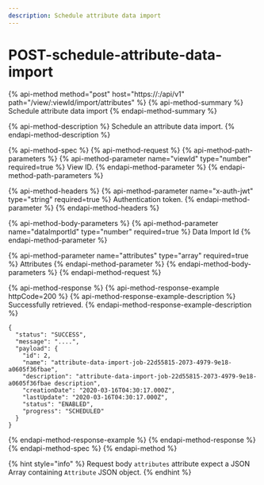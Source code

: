 ```yaml
---
description: Schedule attribute data import
---
```


# POST-schedule-attribute-data-import

{% api-method method="post" host="https://<host>:<port>/api/v1" path="/view/:viewId/import/attributes" %}
{% api-method-summary %}
Schedule attribute data import
{% endapi-method-summary %}

{% api-method-description %}
Schedule an attribute data import.
{% endapi-method-description %}

{% api-method-spec %}
{% api-method-request %}
{% api-method-path-parameters %}
{% api-method-parameter name="viewId" type="number" required=true %}
View ID.
{% endapi-method-parameter %}
{% endapi-method-path-parameters %}

{% api-method-headers %}
{% api-method-parameter name="x-auth-jwt" type="string" required=true %}
Authentication token.
{% endapi-method-parameter %}
{% endapi-method-headers %}

{% api-method-body-parameters %}
{% api-method-parameter name="dataImportId" type="number" required=true %}
Data Import Id
{% endapi-method-parameter %}

{% api-method-parameter name="attributes" type="array" required=true %}
Attributes
{% endapi-method-parameter %}
{% endapi-method-body-parameters %}
{% endapi-method-request %}

{% api-method-response %}
{% api-method-response-example httpCode=200 %}
{% api-method-response-example-description %}
Successfully retrieved.
{% endapi-method-response-example-description %}

```
{
  "status": "SUCCESS",
  "message": "....",
  "payload": {
    "id": 2,
    "name": "attribute-data-import-job-22d55815-2073-4979-9e18-a0605f36fbae",
    "description": "attribute-data-import-job-22d55815-2073-4979-9e18-a0605f36fbae description",
    "creationDate": "2020-03-16T04:30:17.000Z",
    "lastUpdate": "2020-03-16T04:30:17.000Z",
    "status": "ENABLED",
    "progress": "SCHEDULED"
  }
}
```
{% endapi-method-response-example %}
{% endapi-method-response %}
{% endapi-method-spec %}
{% endapi-method %}

{% hint style="info" %}
Request body `attributes` attribute expect a JSON Array containing `Attribute` JSON object.
{% endhint %}

